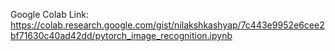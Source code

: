 Google Colab Link: https://colab.research.google.com/gist/nilakshkashyap/7c443e9952e6cee2bf71630c40ad42dd/pytorch_image_recognition.ipynb
